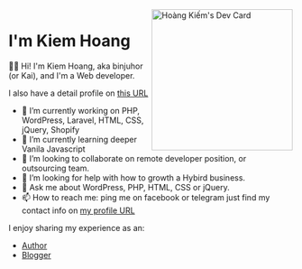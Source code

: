 <img align="right" src="https://api.daily.dev/devcards/e594eb47661541e890b12e8d9f89e591.png?r=eb9" width="250" alt="Hoàng Kiếm's Dev Card"/>
  
<div align="left">
  
  # I'm Kiem Hoang
  

  👋🏻  Hi! I'm Kiem Hoang, aka binjuhor (or Kai), and I'm a Web developer. 
  
  I also have a detail profile on [this URL](https://binjuhor.now.sh "My Online profile")
  
  
- 🔭 I’m currently working on PHP, WordPress, Laravel, HTML, CSS, jQuery, Shopify
- 🌱 I’m currently learning deeper Vanila Javascript
- 👯 I’m looking to collaborate on remote developer position, or outsourcing team.
- 🤔 I’m looking for help with how to growth a Hybird business.
- 💬 Ask me about WordPress, PHP, HTML, CSS or jQuery.
- 📫 How to reach me: ping me on facebook or telegram just find my contact info on 
[my profile URL](https://binjuhor.now.sh "My Online profile")

I enjoy sharing my experience as an:

- [Author](https://wpazweb.com "Help you from zero to a Web developer in Vietnamese")
- [Blogger](https://hwangk.home.blog "My experience in real life")
</div>
  
